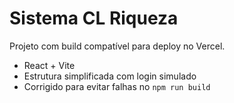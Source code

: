 # Sistema CL Riqueza

Projeto com build compatível para deploy no Vercel.
- React + Vite
- Estrutura simplificada com login simulado
- Corrigido para evitar falhas no `npm run build`